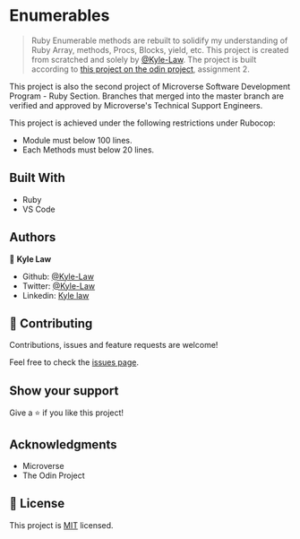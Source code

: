 # Enumerables

> Ruby Enumerable methods are rebuilt to solidify my understanding of Ruby Array, methods, Procs, Blocks, yield, etc. This project is created from scratched and solely by [@Kyle-Law](https://github.com/Kyle-Law). The project is built according to [this project on the odin project](https://www.theodinproject.com/courses/ruby-programming/lessons/advanced-building-blocks), assignment 2.

This project is also the second project of Microverse Software Development Program - Ruby Section. Branches that merged into the master branch are verified and approved by Microverse's Technical Support Engineers.

This project is achieved under the following restrictions under Rubocop:
- Module must below 100 lines.
- Each Methods must below 20 lines.

## Built With

- Ruby
- VS Code

## Authors

👤 **Kyle Law**

- Github: [@Kyle-Law](https://github.com/Kyle-Law)
- Twitter: [@Kyle-Law](https://twitter.com/ZhunKhing)
- Linkedin: [Kyle law](https://www.linkedin.com/in/kyle-lawzhunkhing/)

## 🤝 Contributing

Contributions, issues and feature requests are welcome!

Feel free to check the [issues page](https://github.com/Kyle-Law/Enumerables/issues).

## Show your support

Give a ⭐️ if you like this project!

## Acknowledgments

- Microverse
- The Odin Project

## 📝 License

This project is [MIT](lic.url) licensed.